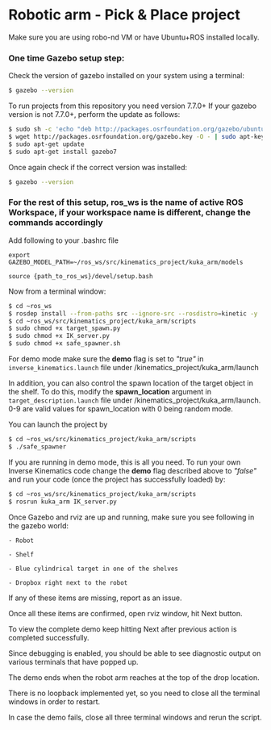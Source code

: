 # Robotic arm - Pick & Place project

Make sure you are using robo-nd VM or have Ubuntu+ROS installed locally.

### One time Gazebo setup step:
Check the version of gazebo installed on your system using a terminal:
```sh
$ gazebo --version
```
To run projects from this repository you need version 7.7.0+
If your gazebo version is not 7.7.0+, perform the update as follows:
```sh
$ sudo sh -c 'echo "deb http://packages.osrfoundation.org/gazebo/ubuntu-stable `lsb_release -cs` main" > /etc/apt/sources.list.d/gazebo-stable.list'
$ wget http://packages.osrfoundation.org/gazebo.key -O - | sudo apt-key add -
$ sudo apt-get update
$ sudo apt-get install gazebo7
```

Once again check if the correct version was installed:
```sh
$ gazebo --version
```
### For the rest of this setup, ros_ws is the name of active ROS Workspace, if your workspace name is different, change the commands accordingly
Add following to your .bashrc file

```
export GAZEBO_MODEL_PATH=~/ros_ws/src/kinematics_project/kuka_arm/models

source {path_to_ros_ws}/devel/setup.bash
```

Now from a terminal window:

```sh
$ cd ~ros_ws
$ rosdep install --from-paths src --ignore-src --rosdistro=kinetic -y
$ cd ~ros_ws/src/kinematics_project/kuka_arm/scripts
$ sudo chmod +x target_spawn.py
$ sudo chmod +x IK_server.py
$ sudo chmod +x safe_spawner.sh
```
For demo mode make sure the **demo** flag is set to _"true"_ in `inverse_kinematics.launch` file under /kinematics_project/kuka_arm/launch

In addition, you can also control the spawn location of the target object in the shelf. To do this, modify the **spawn_location** argument in `target_description.launch` file under /kinematics_project/kuka_arm/launch. 0-9 are valid values for spawn_location with 0 being random mode.

You can launch the project by
```sh
$ cd ~ros_ws/src/kinematics_project/kuka_arm/scripts
$ ./safe_spawner
```

If you are running in demo mode, this is all you need. To run your own Inverse Kinematics code change the **demo** flag described above to _"false"_ and run your code (once the project has successfully loaded) by:
```sh
$ cd ~ros_ws/src/kinematics_project/kuka_arm/scripts
$ rosrun kuka_arm IK_server.py
```
Once Gazebo and rviz are up and running, make sure you see following in the gazebo world:

	- Robot
	
	- Shelf
	
	- Blue cylindrical target in one of the shelves
	
	- Dropbox right next to the robot
	

If any of these items are missing, report as an issue.

Once all these items are confirmed, open rviz window, hit Next button.

To view the complete demo keep hitting Next after previous action is completed successfully. 

Since debugging is enabled, you should be able to see diagnostic output on various terminals that have popped up.

The demo ends when the robot arm reaches at the top of the drop location. 

There is no loopback implemented yet, so you need to close all the terminal windows in order to restart.

In case the demo fails, close all three terminal windows and rerun the script.

